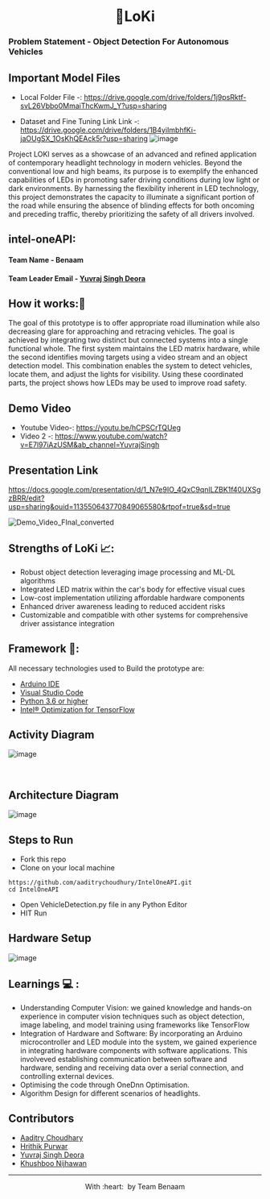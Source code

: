 <h1 align="center"> 🚗LoKi </h1>
<h3>Problem Statement - Object Detection For Autonomous Vehicles</h3>

## Important Model Files

- Local Folder File -: https://drive.google.com/drive/folders/1j9psRktf-svL26Vbbo0MmaiThcKwmJ_Y?usp=sharing

- Dataset and Fine Tuning Link Link -: https://drive.google.com/drive/folders/1B4yiImbhfKi-jaOUgSX_1OsKhQEAck5r?usp=sharing
![image](https://github.com/aaditrychoudhury/IntelOneAPI/assets/76275812/bb9c43c3-30e0-402c-aabb-39dc3a475b19)

Project LOKI serves as a showcase of an advanced and refined application of contemporary headlight technology in modern vehicles. Beyond the conventional low and high beams, its purpose is to exemplify the enhanced capabilities of LEDs in promoting safer driving conditions during low light or dark environments. By harnessing the flexibility inherent in LED technology, this project demonstrates the capacity to illuminate a significant portion of the road while ensuring the absence of blinding effects for both oncoming and preceding traffic, thereby prioritizing the safety of all drivers involved.

## intel-oneAPI:
#### Team Name - Benaam
#### Team Leader Email - [Yuvraj Singh Deora](06yuvraj2001singh@gmail.com) 

## How it works:📃
The goal of this prototype is to offer appropriate road illumination while also decreasing glare for approaching and retracing vehicles. The goal is achieved by integrating two distinct but connected systems into a single functional whole. The first system maintains the LED matrix hardware, while the second identifies moving targets using a video stream and an object detection model. This combination enables the system to detect vehicles, locate them, and adjust the lights for visibility. Using these coordinated parts, the project shows how LEDs may be used to improve road safety.

## Demo Video
- Youtube Video-: https://youtu.be/hCPSCrTQUeg
- Video 2 -: https://www.youtube.com/watch?v=E7l97iAzUSM&ab_channel=YuvrajSingh

## Presentation Link
 https://docs.google.com/presentation/d/1_N7e9IO_4QxC9qnlLZBK1f40UXSgzBRR/edit?usp=sharing&ouid=113550643770849065580&rtpof=true&sd=true 


![Demo_Video_FInal_converted](https://github.com/aaditrychoudhury/IntelOneAPI/assets/76275812/c74dcc41-875b-4f9e-99da-14a4de3fdb44)

## Strengths of LoKi 📈:
- Robust object detection leveraging image processing and ML-DL algorithms
- Integrated LED matrix within the car's body for effective visual cues
- Low-cost implementation utilizing affordable hardware components
- Enhanced driver awareness leading to reduced accident risks
- Customizable and compatible with other systems for comprehensive driver assistance integration  
  
## Framework 🔦: 
All necessary technologies used to Build the prototype are:
* [Arduino IDE](https://www.arduino.cc/en/main/software)
* [Visual Studio Code](https://visualstudio.microsoft.com/free-developer-offers/) 
* [Python 3.6 or higher](https://www.python.org/downloads/) 
* [Intel® Optimization for TensorFlow](https://www.intel.com/content/www/us/en/developer/tools/oneapi/optimization-for-tensorflow.html#gs.qcv1ln) 



## Activity Diagram
![image](https://github.com/aaditrychoudhury/IntelOneAPI/assets/76275812/6d2f35a7-db86-4f91-92f8-19863f89d56a)

<br>

## Architecture Diagram
![image](https://github.com/aaditrychoudhury/IntelOneAPI/assets/76275812/1906be8f-ff80-4f94-996f-38234bf07785)


## Steps to Run 
- Fork this repo 
- Clone on your local machine 
```terminal
https://github.com/aaditrychoudhury/IntelOneAPI.git
cd IntelOneAPI
```
- Open VehicleDetection.py file in any Python Editor
- HIT Run    
## Hardware Setup
![image](https://github.com/YUVRAJ06singh08deora/IntelOne_API/assets/76275812/d96d5ff6-8b43-4e14-9f3e-3b03b7e07800)

## Learnings 💻 :
- Understanding Computer Vision: we gained knowledge and hands-on experience in computer vision techniques such as object detection, image     labeling, and model training using frameworks like TensorFlow <br>
- Integration of Hardware and Software: By incorporating an Arduino microcontroller and LED module into the system, we gained experience       in integrating hardware components with software applications. This involveved establishing communication between software and hardware,     sending and receiving data over a serial connection, and controlling external devices.<br>
- Optimising the code through OneDnn Optimisation. <br>
- Algorithm Design for different scenarios of headlights. <br>


## Contributors
  - [Aaditry Choudhary](https://github.com/aaditrychoudhury)
  - [Hrithik Purwar](https://github.com/hrithikpurwar)
  - [Yuvraj Singh Deora](https://github.com/YUVRAJ06singh08deora)
  - [Khushboo Nijhawan](https://github.com/KhushbooNijhawan)
- ---
  <p align="center">
	With :heart: &nbsp;by <a >Team Benaam</a>
</p>
